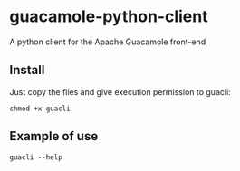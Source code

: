 # guacamole-python-client
A python client for the Apache Guacamole front-end

## Install

Just copy the files and give execution permission to guacli:
```
chmod +x guacli
```

## Example of use

```
guacli --help
```
